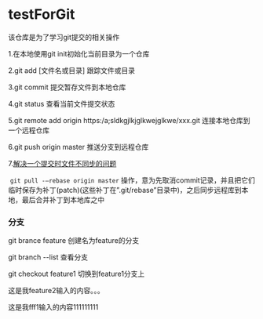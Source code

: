 # testForGit
该仓库是为了学习git提交的相关操作

1.在本地使用git init初始化当前目录为一个仓库

2.git add [文件名或目录]       跟踪文件或目录

3.git commit 提交暂存文件到本地仓库

4.git status 查看当前文件提交状态

5.git remote add origin https:/a;sldkgjlkjglkwejglkwe/xxx.git     连接本地仓库到一个远程仓库

6.git push origin master   推送分支到远程仓库

7.[解决一个提交时文件不同步的问题](https://blog.csdn.net/m0_52316372/article/details/127446080?ops_request_misc=&request_id=&biz_id=102&utm_term=%20failed%20to%20push%20some%20refs%20to%20%27&utm_medium=distribute.pc_search_result.none-task-blog-2~all~sobaiduweb~default-1-127446080.142^v92^control&spm=1018.2226.3001.4187)  

​	`git pull -–rebase origin master` 操作，意为先取消commit记录，并且把它们临时保存为补丁(patch)(这些补丁在”.git/rebase”目录中)，之后同步远程库到本地，最后合并补丁到本地库之中



### 分支

git brance feature 创建名为feature的分支

git branch --list 查看分支

git checkout feature1 切换到feature1分支上


这是我feature2输入的内容。。。

这是我fff1输入的内容111111111
